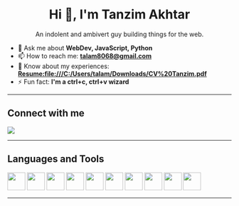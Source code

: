 <!-- Title -->
<h1 align="center">Hi 👋, I'm Tanzim Akhtar</h1>
<p align="center">An indolent and ambivert guy building things for the web.</p>

<!-- Right-side hero image -->


<!-- About -->    
- 💬 Ask me about **WebDev, JavaScript, Python**  
- 📫 How to reach me:  **[talam8068@gmail.com](mailto:talam8068@gmail.com)**
- 📄 Know about my experiences: **[Resume:file:///C:/Users/talam/Downloads/CV%20Tanzim.pdf](file:///C:/Users/talam/Downloads/CV%20Tanzim.pdf)** 
- ⚡ Fun fact: **I'm a ctrl+c, ctrl+v wizard**

---

## Connect with me
<a href=linkedin.com/in/tanzim-akhtar-4376631b6><img src="https://img.shields.io/badge/LinkedIn-0077B5?style=for-the-badge&logo=linkedin&logoColor=white"/></a>


---

## Languages and Tools
<p>
  <img src="https://cdn.jsdelivr.net/gh/devicons/devicon/icons/html5/html5-original.svg" width="40"/>
  <img src="https://cdn.jsdelivr.net/gh/devicons/devicon/icons/css3/css3-original.svg" width="40"/>
  <img src="https://cdn.jsdelivr.net/gh/devicons/devicon/icons/javascript/javascript-original.svg" width="40"/>
  <img src="https://cdn.jsdelivr.net/gh/devicons/devicon/icons/react/react-original.svg" width="40"/>
  <img src="https://cdn.jsdelivr.net/gh/devicons/devicon/icons/nodejs/nodejs-original.svg" width="40"/>
  <img src="https://cdn.jsdelivr.net/gh/devicons/devicon/icons/express/express-original.svg" width="40"/>
  <img src="https://cdn.jsdelivr.net/gh/devicons/devicon/icons/mongodb/mongodb-original.svg" width="40"/>
  <img src="https://cdn.jsdelivr.net/gh/devicons/devicon/icons/python/python-original.svg" width="40"/>
  <img src="https://cdn.jsdelivr.net/gh/devicons/devicon/icons/tensorflow/tensorflow-original.svg" width="40"/>
  <img src="https://cdn.jsdelivr.net/gh/devicons/devicon/icons/git/git-original.svg" width="40"/>
</p>

---


